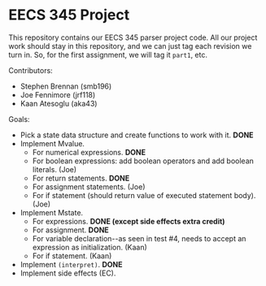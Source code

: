 # EECS 345 Project

This repository contains our EECS 345 parser project code.  All our project work
should stay in this repository, and we can just tag each revision we turn in.
So, for the first assignment, we will tag it `part1`, etc.

Contributors:
* Stephen Brennan (smb196)
* Joe Fennimore (jrf118)
* Kaan Atesoglu (aka43)

Goals:
* Pick a state data structure and create functions to work with it.  **DONE**
* Implement Mvalue.
    * For numerical expressions. **DONE**
    * For boolean expressions: add boolean operators and add boolean
      literals. (Joe)
    * For return statements. **DONE**
    * For assignment statements. (Joe)
    * For if statement (should return value of executed statement body). (Joe)
* Implement Mstate.
    * For expressions. **DONE (except side effects extra credit)**
    * For assignment. **DONE**
    * For variable declaration--as seen in test #4, needs to accept an
      expression as initialization. (Kaan)
    * For if statement. (Kaan)
* Implement `(interpret)`.  **DONE**
* Implement side effects (EC).
